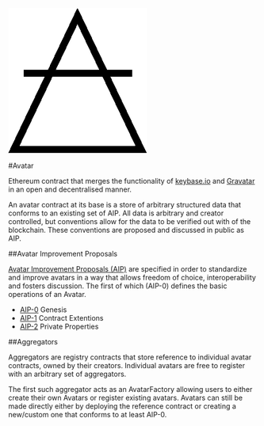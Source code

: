 ![Avatar](/avatar.png)

#Avatar

Ethereum contract that merges the functionality of [keybase.io](https://keybase.io) and [Gravatar](https://en.wikipedia.org/wiki/Gravatar) in an open and decentralised manner.

An avatar contract at its base is a store of arbitrary structured data that conforms to an existing set of AIP. All data is arbitrary and creator controlled, but conventions allow for the data to be verified out with of the blockchain. These conventions are proposed and discussed in public as AIP.

##Avatar Improvement Proposals

[Avatar Improvement Proposals (AIP)](/AIP) are specified in order to standardize and improve avatars in a way that allows freedom of choice, interoperability and fosters discussion. The first of which (AIP-0) defines the basic operations of an Avatar.

* [AIP-0](/AIP/AIP-0.md) Genesis
* [AIP-1](/AIP/AIP-1.md) Contract Extentions
* [AIP-2](/AIP/AIP-2.md) Private Properties

##Aggregators

Aggregators are registry contracts that store reference to individual avatar contracts, owned by their creators. Individual avatars are free to register with an arbitrary set of aggregators.

The first such aggregator acts as an AvatarFactory allowing users to either create their own Avatars or register existing avatars. Avatars can still be made directly either by deploying the reference contract or creating a new/custom one that conforms to at least AIP-0.

  














